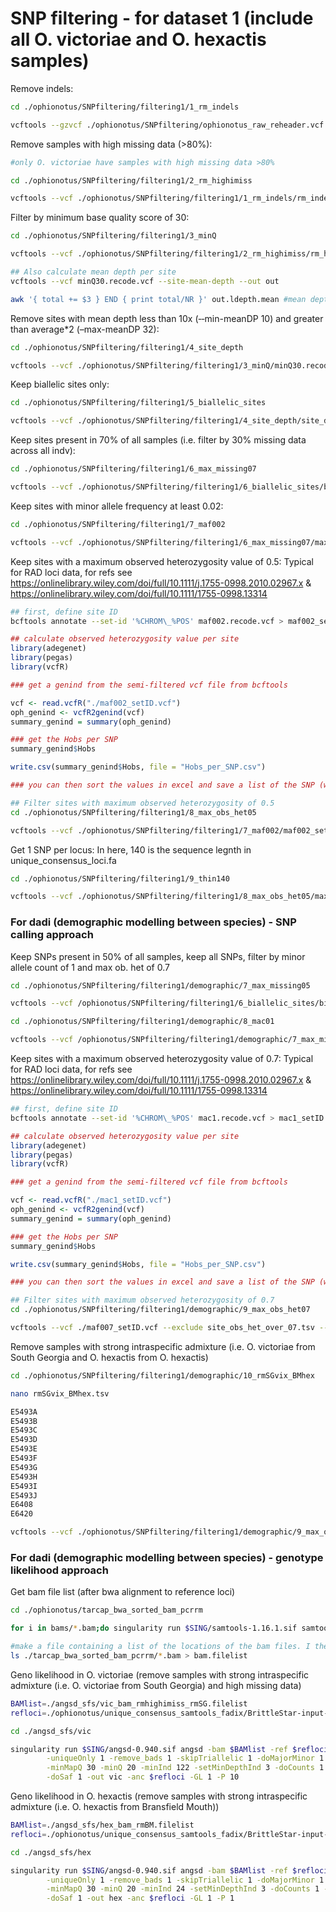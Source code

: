 SNP filtering - for dataset 1 (include all O. victoriae and O. hexactis
samples)
================

Remove indels:

``` bash
cd ./ophionotus/SNPfiltering/filtering1/1_rm_indels

vcftools --gzvcf ./ophionotus/SNPfiltering/ophionotus_raw_reheader.vcf.gz --remove-indels --out ./SNPfiltering/filtering1/1_rm_indels/rm_indels.vcf --recode --recode-INFO-all
```

Remove samples with high missing data (>80%):

``` bash
#only O. victoriae have samples with high missing data >80%

cd ./ophionotus/SNPfiltering/filtering1/2_rm_highimiss

vcftools --vcf ./ophionotus/SNPfiltering/filtering1/1_rm_indels/rm_indels.vcf.recode.vcf --remove rm_imiss.tsv --out rm_highimiss --recode --recode-INFO-all
```

Filter by minimum base quality score of 30:

``` bash
cd ./ophionotus/SNPfiltering/filtering1/3_minQ

vcftools --vcf ./ophionotus/SNPfiltering/filtering1/2_rm_highimiss/rm_highimiss.recode.vcf --minQ 30 --out minQ30 --recode --recode-INFO-all

## Also calculate mean depth per site
vcftools --vcf minQ30.recode.vcf --site-mean-depth --out out

awk '{ total += $3 } END { print total/NR }' out.ldepth.mean #mean depth = 15.83721
```

Remove sites with mean depth less than 10x (‐‐min-meanDP 10) and greater
than average\*2 (–max-meanDP 32):

``` bash
cd ./ophionotus/SNPfiltering/filtering1/4_site_depth

vcftools --vcf ./ophionotus/SNPfiltering/filtering1/3_minQ/minQ30.recode.vcf --min-meanDP 10 --max-meanDP 32 --out site_depth --recode --recode-INFO-all
```

Keep biallelic sites only:

``` bash
cd ./ophionotus/SNPfiltering/filtering1/5_biallelic_sites

vcftools --vcf ./ophionotus/SNPfiltering/filtering1/4_site_depth/site_depth.recode.vcf --min-alleles 2 --max-alleles 2 --out biallelic_sites --recode --recode-INFO-all
```

Keep sites present in 70% of all samples (i.e. filter by 30% missing
data across all indv):

``` bash
cd ./ophionotus/SNPfiltering/filtering1/6_max_missing07

vcftools --vcf ./ophionotus/SNPfiltering/filtering1/6_biallelic_sites/biallelic_sites.recode.vcf --max-missing 0.7 --out maxmissing07 --recode --recode-INFO-all
```

Keep sites with minor allele frequency at least 0.02:

``` bash
cd ./ophionotus/SNPfiltering/filtering1/7_maf002

vcftools --vcf ./ophionotus/SNPfiltering/filtering1/6_max_missing07/maxmissing07.recode.vcf --maf 0.02 --out maf002_accurate --recode --recode-INFO-all
```

Keep sites with a maximum observed heterozygosity value of 0.5: Typical
for RAD loci data, for refs see
<https://onlinelibrary.wiley.com/doi/full/10.1111/j.1755-0998.2010.02967.x>
& <https://onlinelibrary.wiley.com/doi/full/10.1111/1755-0998.13314>

``` bash
## first, define site ID
bcftools annotate --set-id '%CHROM\_%POS' maf002.recode.vcf > maf002_setID.vcf
```

``` r
## calculate observed heterozygosity value per site
library(adegenet)
library(pegas)
library(vcfR)

### get a genind from the semi-filtered vcf file from bcftools

vcf <- read.vcfR("./maf002_setID.vcf")
oph_genind <- vcfR2genind(vcf)
summary_genind = summary(oph_genind)

### get the Hobs per SNP 
summary_genind$Hobs 

write.csv(summary_genind$Hobs, file = "Hobs_per_SNP.csv")

### you can then sort the values in excel and save a list of the SNP (with site ID) with >0.5
```

``` bash
## Filter sites with maximum observed heterozygosity of 0.5
cd ./ophionotus/SNPfiltering/filtering1/8_max_obs_het05

vcftools --vcf ./ophionotus/SNPfiltering/filtering1/7_maf002/maf002_setID.vcf --exclude site_obs_het_over_05.tsv --out max_het05.vcf --recode --recode-INFO-all
```

Get 1 SNP per locus: In here, 140 is the sequence legnth in
unique_consensus_loci.fa

``` bash
cd ./ophionotus/SNPfiltering/filtering1/9_thin140

vcftools --vcf ./ophionotus/SNPfiltering/filtering1/8_max_obs_het05/max_het05.vcf.recode.vcf --thin 140 --out vic_hex_thin140.vcf --recode --recode-INFO-all
```

### For dadi (demographic modelling between species) - SNP calling approach

Keep SNPs present in 50% of all samples, keep all SNPs, filter by minor
allele count of 1 and max ob. het of 0.7

``` bash
cd ./ophionotus/SNPfiltering/filtering1/demographic/7_max_missing05

vcftools --vcf /ophionotus/SNPfiltering/filtering1/6_biallelic_sites/biallelic_sites.recode.vcf --max-missing 0.5 --out maxmissing05 --recode --recode-INFO-all
```

``` bash
cd ./ophionotus/SNPfiltering/filtering1/demographic/8_mac01

vcftools --vcf /ophionotus/SNPfiltering/filtering1/demographic/7_max_missing05/maxmissing05.recode.vcf --mac 1 --out mac1 --recode --recode-INFO-all
```

Keep sites with a maximum observed heterozygosity value of 0.7: Typical
for RAD loci data, for refs see
<https://onlinelibrary.wiley.com/doi/full/10.1111/j.1755-0998.2010.02967.x>
& <https://onlinelibrary.wiley.com/doi/full/10.1111/1755-0998.13314>

``` bash
## first, define site ID
bcftools annotate --set-id '%CHROM\_%POS' mac1.recode.vcf > mac1_setID.vcf
```

``` r
## calculate observed heterozygosity value per site
library(adegenet)
library(pegas)
library(vcfR)

### get a genind from the semi-filtered vcf file from bcftools

vcf <- read.vcfR("./mac1_setID.vcf")
oph_genind <- vcfR2genind(vcf)
summary_genind = summary(oph_genind)

### get the Hobs per SNP 
summary_genind$Hobs 

write.csv(summary_genind$Hobs, file = "Hobs_per_SNP.csv")

### you can then sort the values in excel and save a list of the SNP (with site ID) with >0.5
```

``` bash
## Filter sites with maximum observed heterozygosity of 0.7
cd ./ophionotus/SNPfiltering/filtering1/demographic/9_max_obs_het07

vcftools --vcf ./maf007_setID.vcf --exclude site_obs_het_over_07.tsv --out max_het07.vcf --recode --recode-INFO-all
```

Remove samples with strong intraspecific admixture (i.e. O. victoriae
from South Georgia and O. hexactis from O. hexactis)

``` bash
cd ./ophionotus/SNPfiltering/filtering1/demographic/10_rmSGvix_BMhex

nano rmSGvix_BMhex.tsv

E5493A
E5493B
E5493C
E5493D
E5493E
E5493F
E5493G
E5493H
E5493I
E5493J
E6408
E6420

vcftools --vcf ./ophionotus/SNPfiltering/filtering1/demographic/9_max_obs_het07/max_het07.vcf.recode.vcf --remove rmSGvix_BMhex.tsv --out vic_hex_rmSGvix_BMhex --recode --recode-INFO-all
```

### For dadi (demographic modelling between species) - genotype likelihood approach

Get bam file list (after bwa alignment to reference loci)

``` bash
cd ./ophionotus/tarcap_bwa_sorted_bam_pcrrm

for i in bams/*.bam;do singularity run $SING/samtools-1.16.1.sif samtools index $i;done

#make a file containing a list of the locations of the bam files. I then manually sort this file into O. victoriae and O. hexactis
ls ./tarcap_bwa_sorted_bam_pcrrm/*.bam > bam.filelist
```

Geno likelihood in O. victoriae (remove samples with strong
intraspecific admixture (i.e. O. victoriae from South Georgia) and high
missing data)

``` bash
BAMlist=./angsd_sfs/vic_bam_rmhighimiss_rmSG.filelist
refloci=./ophionotus/unique_consensus_samtools_fadix/BrittleStar-input-seq-final.fas

cd ./angsd_sfs/vic

singularity run $SING/angsd-0.940.sif angsd -bam $BAMlist -ref $refloci \
        -uniqueOnly 1 -remove_bads 1 -skipTriallelic 1 -doMajorMinor 1 -trim 5 -C 50 -baq 1 \
        -minMapQ 30 -minQ 20 -minInd 122 -setMinDepthInd 3 -doCounts 1 -doHWE 1 -maxHetFreq 0.8 \
        -doSaf 1 -out vic -anc $refloci -GL 1 -P 10
```

Geno likelihood in O. hexactis (remove samples with strong intraspecific
admixture (i.e. O. hexactis from Bransfield Mouth))

``` bash
BAMlist=./angsd_sfs/hex_bam_rmBM.filelist
refloci=./ophionotus/unique_consensus_samtools_fadix/BrittleStar-input-seq-final.fas

cd ./angsd_sfs/hex

singularity run $SING/angsd-0.940.sif angsd -bam $BAMlist -ref $refloci \
        -uniqueOnly 1 -remove_bads 1 -skipTriallelic 1 -doMajorMinor 1 -trim 5 -C 50 -baq 1 \
        -minMapQ 30 -minQ 20 -minInd 24 -setMinDepthInd 3 -doCounts 1 -doHWE 1 -maxHetFreq 0.8 \
        -doSaf 1 -out hex -anc $refloci -GL 1 -P 1
```
